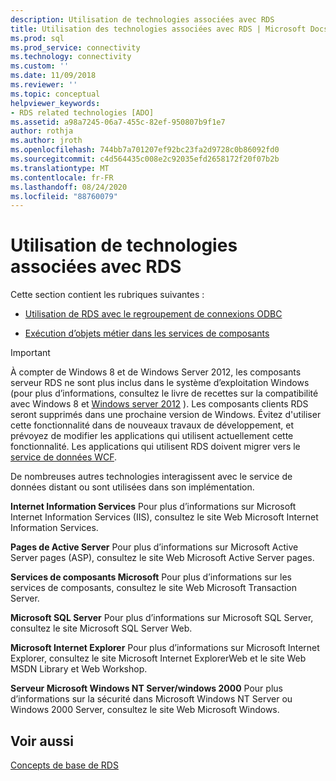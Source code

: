 ```yaml
---
description: Utilisation de technologies associées avec RDS
title: Utilisation des technologies associées avec RDS | Microsoft Docs
ms.prod: sql
ms.prod_service: connectivity
ms.technology: connectivity
ms.custom: ''
ms.date: 11/09/2018
ms.reviewer: ''
ms.topic: conceptual
helpviewer_keywords:
- RDS related technologies [ADO]
ms.assetid: a98a7245-06a7-455c-82ef-950807b9f1e7
author: rothja
ms.author: jroth
ms.openlocfilehash: 744bb7a701207ef92bc23fa2d9728c0b86092fd0
ms.sourcegitcommit: c4d564435c008e2c92035efd2658172f20f07b2b
ms.translationtype: MT
ms.contentlocale: fr-FR
ms.lasthandoff: 08/24/2020
ms.locfileid: "88760079"
---
```

# <a name="using-related-technologies-with-rds"></a>Utilisation de technologies associées avec RDS
Cette section contient les rubriques suivantes :  
  
-   [Utilisation de RDS avec le regroupement de connexions ODBC](./using-rds-with-odbc-connection-pooling.md)  
  
-   [Exécution d’objets métier dans les services de composants](./running-business-objects-in-component-services.md)  
  
> [!IMPORTANT]
>  À compter de Windows 8 et de Windows Server 2012, les composants serveur RDS ne sont plus inclus dans le système d’exploitation Windows (pour plus d’informations, consultez le livre de recettes sur la compatibilité avec Windows 8 et [Windows server 2012](https://www.microsoft.com/download/details.aspx?id=27416) ). Les composants clients RDS seront supprimés dans une prochaine version de Windows. Évitez d'utiliser cette fonctionnalité dans de nouveaux travaux de développement, et prévoyez de modifier les applications qui utilisent actuellement cette fonctionnalité. Les applications qui utilisent RDS doivent migrer vers le [service de données WCF](https://go.microsoft.com/fwlink/?LinkId=199565).  
  
 De nombreuses autres technologies interagissent avec le service de données distant ou sont utilisées dans son implémentation.  
  
 **Internet Information Services** Pour plus d’informations sur Microsoft Internet Information Services (IIS), consultez le site Web Microsoft Internet Information Services.  
  
 **Pages de Active Server** Pour plus d’informations sur Microsoft Active Server pages (ASP), consultez le site Web Microsoft Active Server pages.  
  
 **Services de composants Microsoft** Pour plus d’informations sur les services de composants, consultez le site Web Microsoft Transaction Server.  
  
 **Microsoft SQL Server** Pour plus d’informations sur Microsoft SQL Server, consultez le site Microsoft SQL Server Web.  
  
 **Microsoft Internet Explorer** Pour plus d’informations sur Microsoft Internet Explorer, consultez le site Microsoft Internet ExplorerWeb et le site Web MSDN Library et Web Workshop.  
  
 **Serveur Microsoft Windows NT Server/windows 2000** Pour plus d’informations sur la sécurité dans Microsoft Windows NT Server ou Windows 2000 Server, consultez le site Web Microsoft Windows.  
  
## <a name="see-also"></a>Voir aussi  
 [Concepts de base de RDS](./rds-fundamentals.md)